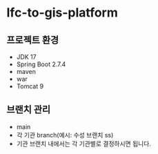 # Ifc-to-gis-platform
## 프로젝트 환경
- JDK 17
- Spring Boot 2.7.4
- maven
- war
- Tomcat 9

## 브랜치 관리
- main
- 각 기관 branch(예시: 수성 브랜치 ss)
- 기관 브랜치 내에서는 각 기관별로 결정하시면 됩니다.
  


  
